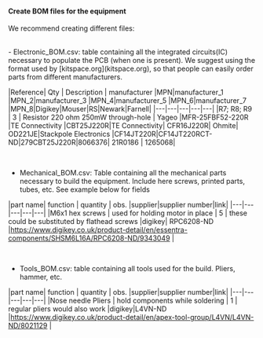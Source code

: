 #### Create BOM files for the equipment


We recommend creating different files:

<br>
- Electronic_BOM.csv: table containing all the integrated circuits(IC) necessary to populate the PCB (when one is present). We suggest using the format used by [kitspace.org](kitspace.org), so that people can easily order parts from different manufacturers.

|Reference| Qty  | Description | manufacturer  |MPN|manufacturer_1  |MPN_2|manufacturer_3  |MPN_4|manufacturer_5 |MPN_6|manufacturer_7  |MPN_8|Digikey|Mouser|RS|Newark|Farnell|
|---|---|---|---|---|
|R7; R8; R9  | 3  | 	Resistor 220 ohm 250mW through-hole   |    Yageo   |MFR-25FBF52-220R |TE Connectivity |CBT25J220R|TE Connectivity|	CFR16J220R|	Ohmite|	OD221JE|Stackpole Electronics |CF14JT220R|CF14JT220RCT-ND|279CBT25J220R|8066376|	21R0186 |	1265068|


<br>

- Mechanical_BOM.csv: Table containing all the mechanical parts necessary to build the equipment. Include here screws, printed parts, tubes, etc. See example below for fields

|part name| function  | quantity  |  obs.  |supplier|supplier number|link|
|---|---|---|---|---|
|M6x1 hex screws | used for holding motor in place  | 5  |  these could be substituted by flathead screws  |digikey| RPC6208-ND |https://www.digikey.co.uk/product-detail/en/essentra-components/SHSM6L16A/RPC6208-ND/9343049 |

<br>

- Tools_BOM.csv: table containing all tools used for the build. Pliers, hammer, etc.

|part name| function  | quantity  |  obs.  |supplier|supplier number|link|
|---|---|---|---|---|
|Nose needle Pliers  | hold components while soldering  | 1  |    regular pliers would also work   |digikey|L4VN-ND  |https://www.digikey.co.uk/product-detail/en/apex-tool-group/L4VN/L4VN-ND/8021129 |
